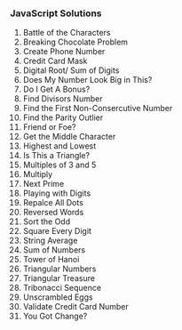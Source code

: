 ### JavaScript Solutions

1. Battle of the Characters
2. Breaking Chocolate Problem
3. Create Phone Number
4. Credit Card Mask
5. Digital Root/ Sum of Digits
6. Does My Number Look Big in This?
7. Do I Get A Bonus?
8. Find Divisors Number
9. Find the First Non-Consercutive Number
10. Find the Parity Outlier
11. Friend or Foe?
12. Get the Middle Character
13. Highest and Lowest
14. Is This a Triangle?
15. Multiples of 3 and 5
16. Multiply
17. Next Prime
18. Playing with Digits
19. Repalce All Dots
20. Reversed Words
21. Sort the Odd
22. Square Every Digit
23. String Average
24. Sum of Numbers
25. Tower of Hanoi
26. Triangular Numbers
27. Triangular Treasure
28. Tribonacci Sequence
29. Unscrambled Eggs
30. Validate Credit Card Number
31. You Got Change?
